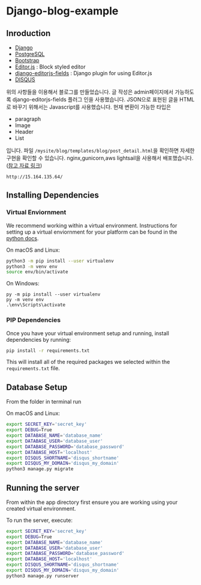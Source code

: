 # Django-blog-example

## Inroduction 

- [Django](https://www.djangoproject.com/)
- [PostgreSQL](https://www.postgresql.org/)
- [Bootstrap](https://getbootstrap.com/)
- [Editor.js](https://editorjs.io/) : Block styled editor
- [django-editorjs-fields](https://github.com/2ik/django-editorjs-fields) : Django plugin for using Editor.js
- [DISQUS](https://disqus.com/)

위의 사항들을 이용해서 블로그를 만들었습니다. 글 작성은 admin페이지에서 가능하도록 django-editorjs-fields 플러그 인을 사용했습니다. JSON으로 표현된 글을 HTML로 바꾸기 위해서는 Javascript를 사용했습니다. 현재 변환이 가능한 타입은 

- paragraph
- Image
- Header
- List

입니다. 파일 `/mysite/blog/templates/blog/post_detail.html`을 확인하면 자세한 구현을 확인할 수 있습니다. nginx,gunicorn,aws lightsail을 사용해서 배포했습니다. ([참고 자료 링크](https://www.digitalocean.com/community/tutorials/how-to-set-up-django-with-postgres-nginx-and-gunicorn-on-ubuntu-18-04))

```
http://15.164.135.64/
```

## Installing Dependencies

### Virtual Enviornment

We recommend working within a virtual environment. Instructions for setting up a virtual enviornment for your platform can be found in the [python docs](https://packaging.python.org/guides/installing-using-pip-and-virtual-environments/).

On macOS and Linux:

```bash
python3 -m pip install --user virtualenv
python3 -m venv env
source env/bin/activate
```

On Windows:

```
py -m pip install --user virtualenv
py -m venv env
.\env\Scripts\activate
```

### PIP Dependencies

Once you have your virtual environment setup and running, install dependencies by running:

```bash
pip install -r requirements.txt
```

This will install all of the required packages we selected within the `requirements.txt` file.

## Database Setup

From the folder in terminal run

On macOS and Linux:

```bash
export SECRET_KEY='secret_key'
export DEBUG=True
export DATABASE_NAME='database_name'
export DATABASE_USER='database_user'
export DATABASE_PASSWORD='database_password'
export DATABASE_HOST='localhost'
export DISQUS_SHORTNAME='disqus_shortname'
export DISQUS_MY_DOMAIN='disqus_my_domain'
python3 manage.py migrate
```

## Running the server

From within the app directory first ensure you are working using your created virtual environment.

To run the server, execute:

```bash
export SECRET_KEY='secret_key'
export DEBUG=True
export DATABASE_NAME='database_name'
export DATABASE_USER='database_user'
export DATABASE_PASSWORD='database_password'
export DATABASE_HOST='localhost'
export DISQUS_SHORTNAME='disqus_shortname'
export DISQUS_MY_DOMAIN='disqus_my_domain'
python3 manage.py runserver
```